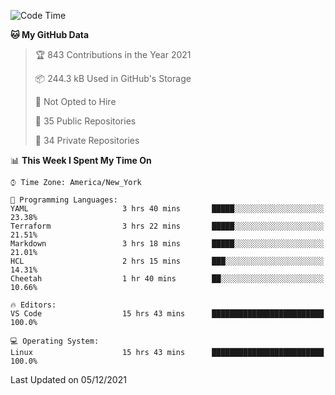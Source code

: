 <!--START_SECTION:waka-->
![Code Time](http://img.shields.io/badge/Code%20Time-25%20hrs%2014%20mins-blue)

**🐱 My GitHub Data** 

> 🏆 843 Contributions in the Year 2021
 > 
> 📦 244.3 kB Used in GitHub's Storage 
 > 
> 🚫 Not Opted to Hire
 > 
> 📜 35 Public Repositories 
 > 
> 🔑 34 Private Repositories  
 > 
📊 **This Week I Spent My Time On** 

```text
⌚︎ Time Zone: America/New_York

💬 Programming Languages: 
YAML                     3 hrs 40 mins       █████░░░░░░░░░░░░░░░░░░░░   23.38% 
Terraform                3 hrs 22 mins       █████░░░░░░░░░░░░░░░░░░░░   21.51% 
Markdown                 3 hrs 18 mins       █████░░░░░░░░░░░░░░░░░░░░   21.01% 
HCL                      2 hrs 15 mins       ███░░░░░░░░░░░░░░░░░░░░░░   14.31% 
Cheetah                  1 hr 40 mins        ██░░░░░░░░░░░░░░░░░░░░░░░   10.66%

🔥 Editors: 
VS Code                  15 hrs 43 mins      █████████████████████████   100.0%

💻 Operating System: 
Linux                    15 hrs 43 mins      █████████████████████████   100.0%

```


 Last Updated on 05/12/2021
<!--END_SECTION:waka-->